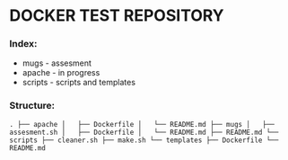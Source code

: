 # DOCKER TEST REPOSITORY

### Index:

* mugs - assesment
* apache - in progress
* scripts - scripts and templates

### Structure:
`
.
├── apache
│   ├── Dockerfile
│   └── README.md
├── mugs
│   ├── assesment.sh
│   ├── Dockerfile
│   └── README.md
├── README.md
└── scripts
    ├── cleaner.sh
    ├── make.sh
    └── templates
        ├── Dockerfile
        └── README.md
`
